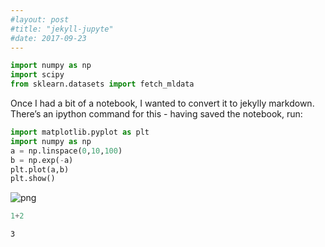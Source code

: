 ```yaml
---
#layout: post
#title: "jekyll-jupyte"
#date: 2017-09-23
---
```



```python
import numpy as np
import scipy
from sklearn.datasets import fetch_mldata

```

Once I had a bit of a notebook, I wanted to convert it to jekylly markdown. There’s an ipython command for this - having saved the notebook, run:


```python
import matplotlib.pyplot as plt
import numpy as np
a = np.linspace(0,10,100)
b = np.exp(-a)
plt.plot(a,b)
plt.show()

```


![png](jekyll_jupyter_files/jekyll_jupyter_2_0.png)



```python
1+2
```




    3




```python

```
